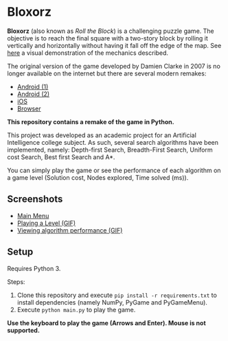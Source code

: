 # Bloxorz

**Bloxorz** (also known as *Roll the Block*) is a challenging puzzle game. The objective is to reach the final square with a two-story block by rolling it vertically and horizontally without having it fall off the edge of the map. See [here](https://www.youtube.com/watch?v=1LaoH4I4iNQ&feature=youtu.be) a visual demonstration of the mechanics described.


The original version of the game developed by Damien Clarke in 2007 is no longer available on the internet but there are several modern remakes: 

* [Android (1)](https://play.google.com/store/apps/details?id=com.superpow.bloxorz)
* [Android (2)](https://play.google.com/store/apps/details?id=com.albinoblacksheep.bloxorzgame)
* [iOS](https://apps.apple.com/us/app/bloxorz-roll-the-block/id1409476339)
* [Browser](https://www.miniclip.com/games/bloxorz)

**This repository contains a remake of the game in Python.**

This project was developed as an academic project for an Artificial Intelligence college subject. As such, several search algorithms have been implemented, namely: Depth-first Search, Breadth-First Search, Uniform cost Search, Best first Search and A*.

You can simply play the game or see the performance of each algorithm on a game level (Solution cost, Nodes explored, Time solved (ms)).

## Screenshots

* [Main Menu](https://i.imgur.com/0m0eZ2J.png)
* [Playing a Level (GIF)](https://i.imgur.com/NF2r863.gif)
* [Viewing algorithm performance (GIF)](https://i.imgur.com/eIpoJuH.gif)

## Setup

Requires Python 3.

Steps:

1. Clone this repository and execute `pip install -r requirements.txt` to install dependencies (namely NumPy, PyGame and PyGameMenu).
2. Execute `python main.py` to play the game.

**Use the keyboard to play the game (Arrows and Enter). Mouse is not supported.**
